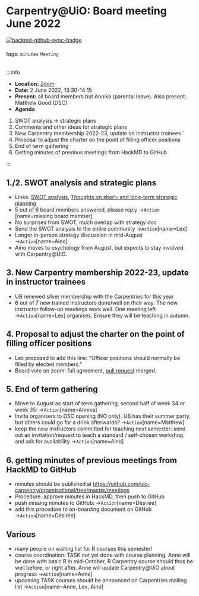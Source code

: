 Carpentry@UiO: Board meeting June 2022
===


[![hackmd-github-sync-badge](https://hackmd.io/M4fcKgUMQUOfFcwCBEPcGw/badge)](https://hackmd.io/M4fcKgUMQUOfFcwCBEPcGw)

###### tags: `minutes`   `Meeting`

:::info
- **Location:** [Zoom](https://uio.zoom.us/j/61788154364?pwd=WVMwd0Y3WWlyUnZpRU9BNWhHcmxXdz09
) 
- **Date:** 2 June 2022, 13:30-14:15
- **Present:** all board members but Annika (parental leave). Also present: Matthew Good (DSC)
- **Agenda**
1. SWOT analysis -> strategic plans 
2. Comments and other ideas for strategic plans 
3. New Carpentry membership 2022-23, update on instructor trainees `
4. Proposal to adjust the charter on the point of filling officer positions 
5. End of term gathering 
6. Getting minutes of previous meetings from HackMD to GitHub 

:::

## 1./2. SWOT analysis and strategic plans

- Links: [SWOT analysis](https://docs.google.com/forms/d/e/1FAIpQLScibS8KbGRkyqTA9_CcHfdArT33mVgP4EyP3uzhsodOrU_DGQ/viewform?usp=sf_link), [Thoughts on short- and long-term strategic planning](https://docs.google.com/document/d/1fVQ6pZtD0QbMJNWALjttyli5RyWSl_w7uGso-v77DFk/edit?usp=sharing)
- 5 out of 6 board members answered, please reply &rarr;`Action` [name=missing board member]
- No surprises from SWOT, much overlap with strategy doc
- Send the SWOT analysis to the entire community &rarr;`Action`[name=Lex]
- Longer in-person strategy discussion in mid-August &rarr;`Action`[name=Aino]
- Aino moves to psychology from August, but expects to stay involved with Carpentry@UiO.

## 3. New Carpentry membership 2022-23, update in instructor trainees 

- UB renewed silver membership with the Carpentries for this year
- 6 out of 7 new trained instructors done/well on their way. The new instructor follow-up meetings work well. One meeting left &rarr;`Action`[name=Lex] organises. Ensure they will be teaching in autumn.

## 4. Proposal to adjust the charter on the point of filling officer positions

-  Lex proposed to add this line: "Officer positions should normally be filled by elected members."
-  Board vote on zoom: full agreement, [pull request](https://github.com/uio-carpentry/uio-carpentry.github.io/pull/54) merged.

## 5. End of term gathering 
- Move to August as start of term gathering, second half of week 34 or week 35: &rarr;`Action`[name=Annika]
- Invite organisers to DSC opening (NO only). UB has their summer party, but others could go for a drink afterwards? &rarr;`Action`[name=Matthew]
- keep the new instructors committed for teaching next semester: send out an invitation/request to teach a standard / self-chosen workshop, and ask for availability &rarr;`Action`[name=Aino]

## 6. getting minutes of previous meetings from HackMD to GitHub

- minutes should be published at https://github.com/uio-carpentry/organisational/tree/master/meetings
- Procedure: approve minutes in HackMD, then push to GitHub
- push missing minutes to GitHub: &rarr;`Action`[name=Désirée]
- add this procedure to on-boarding document on GitHub &rarr;`Action`[name=Désirée]

## Various
- many people on waiting list for R courses this semester!
- course coordination: TASK not yet done with course planning. Anne will be done with basic R in mid-October, R Carpentry course should thus be well before, or right after. Anne will update Carpentry@UiO about progress &rarr;`Action`[name=Anne]
- upcoming TASK courses should be announced on Carpentries mailing list &rarr;`Action`[name=Anne, Lex, Aino]
